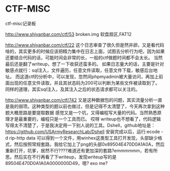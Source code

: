 # CTF-MISC

ctf-misc记录板

http://www.shiyanbar.com/ctf/53
broken.img
软盘扇区,FAT12


http://www.shiyanbar.com/ctf/22
这个日志审查了很久但是然并卵，又是看代码啥的，其实更多的时候应该把精力集中在日志上面，试图去分析行为吧，因为如果还要结合代码的话，可能时间会非常的长，一般的ctf做题时间都不会太长。
当然最后还是翻了writeup，想了一下收获还蛮多的。
如果日志量大的话，主要是针对敏感点就行：sql注入，文件遍历，任意文件读取，任意文件下载，敏感后台地址。
而这道ctf的分析中，可以发现，忽然间phpmyadmin被大量访问，再加上前面出现的任意文件读取，并且其状态码为200可以判断为某些文件被读取到了。
同样的道理，其实sql注入，及其注入之后的状态请求都可以关注的。


http://www.shiyanbar.com/ctf/742
又是这种数据包的问题，其实流量分析一直是我的弱项。这种类型的题以前也做过，但是记得不太清楚了，今天再次拿到这种题大概思路是要提取数据
感觉又是一个坑，又得编程写大量的代码。当然熟悉原理才是最重要的，编程只是一个工具而已。
哎呀 writeup也不想看了，代码逻辑写得太不清楚了，于是我决定用一下别人说的工具。Dshell，github地址是：https://github.com/USArmyResearchLab/Dshell
安装完成以后，运行:ecode -d rip-http data
可以得到一个文件，用winhex这类型工具打开发现，头部缺少格式，然后按照常规套路，我给它加上了png的头部0x89504E470D0A1A0A，然后重新打开，坑爹，居然不行????难道还有更加深的套路?emmmmmm，若有所思。然后实在不行再看了下writeup，发现writeup写的是89504E470D0A1A0A0000000D49，嗯? exo me?
